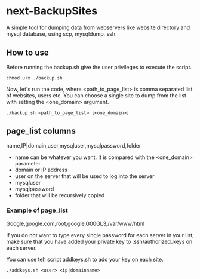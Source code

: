 # next-BackupSites

A simple tool for dumping data from webservers like website directory and mysql database, using scp, mysqldump, ssh.

## How to use

Before running the backup.sh give the user privileges to execute the script.

```
chmod u+x ./backup.sh
```

Now, let's run the code, where <path_to_page_list> is comma separated list of websites, users etc.
You can choose a single site to dump from the list with setting the <one_domain> argument.

```
./backup.sh <path_to_page_list> [<one_domain>]
```

## page_list columns
name,IP|domain,user,mysqluser,mysqlpassword,folder

- name can be whatever you want. It is compared with the <one_domain> parameter.
- domain or IP address
- user on the server that will be used to log into the server
- mysqluser
- mysqlpassword
- folder that will be recursively copied
### Example of page_list
Google,google.com,root,google,G00GL3,/var/www/html

If you do not want to type every single password for each server in your list, make sure that you have added your private key to .ssh/authorized_keys on each server.

You can use teh script addkeys.sh to add your key on each site.
```
./addkeys.sh <user> <ip|domainname>
```
